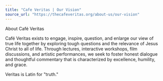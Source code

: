 ```yaml
---
title: "Cafe Veritas | Our Vision"
source_url: "https://thecafeveritas.org/about-us/our-vision"
---
```

About Café Veritas

Café Veritas exists to engage, inspire, question, and enlarge our view of true life together by exploring tough questions and the relevance of Jesus Christ to all of life. Through lectures, interactive workshops, film discussions, and artistic performances, we seek to foster honest dialogue and thoughtful commentary that is characterized by excellence, humility, and grace.

Veritas is Latin for "truth."